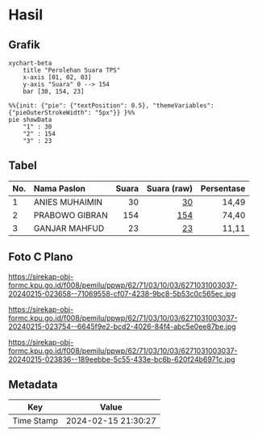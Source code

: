 # Hasil

## Grafik

```mermaid
xychart-beta
    title "Perolehan Suara TPS"
    x-axis [01, 02, 03]
    y-axis "Suara" 0 --> 154
    bar [30, 154, 23]
```

```mermaid
%%{init: {"pie": {"textPosition": 0.5}, "themeVariables": {"pieOuterStrokeWidth": "5px"}} }%%
pie showData
    "1" : 30
    "2" : 154
    "3" : 23
```

## Tabel

| No. | Nama Paslon    | Suara | Suara (raw) | Persentase |
|:--- |:-------------- | -----:| -----------:| ----------:|
| 1   | ANIES MUHAIMIN | 30    | [30][p-1]   | 14,49      |
| 2   | PRABOWO GIBRAN | 154   | [154][p-2]  | 74,40      |
| 3   | GANJAR MAHFUD  | 23    | [23][p-3]   | 11,11      |


[p-1]: https://github.com/gigit-pemilu/pemilu-2024-62-kalimantan-tengah/blob/main/pilpres/hitung-suara/sub/62-kalimantan-tengah/sub/71-kota-palangkaraya/sub/03-jekan-raya/sub/1003-bukit-tunggal/sub/037-tps/sub/paslon-1.txt
[p-2]: https://github.com/gigit-pemilu/pemilu-2024-62-kalimantan-tengah/blob/main/pilpres/hitung-suara/sub/62-kalimantan-tengah/sub/71-kota-palangkaraya/sub/03-jekan-raya/sub/1003-bukit-tunggal/sub/037-tps/sub/paslon-2.txt
[p-3]: https://github.com/gigit-pemilu/pemilu-2024-62-kalimantan-tengah/blob/main/pilpres/hitung-suara/sub/62-kalimantan-tengah/sub/71-kota-palangkaraya/sub/03-jekan-raya/sub/1003-bukit-tunggal/sub/037-tps/sub/paslon-3.txt

## Foto C Plano

https://sirekap-obj-formc.kpu.go.id/f008/pemilu/ppwp/62/71/03/10/03/6271031003037-20240215-023658--71069558-cf07-4238-9bc8-5b53c0c565ec.jpg

https://sirekap-obj-formc.kpu.go.id/f008/pemilu/ppwp/62/71/03/10/03/6271031003037-20240215-023754--6645f9e2-bcd2-4026-84f4-abc5e0ee87be.jpg

https://sirekap-obj-formc.kpu.go.id/f008/pemilu/ppwp/62/71/03/10/03/6271031003037-20240215-023836--189eebbe-5c55-433e-bc6b-620f24b6971c.jpg


## Metadata

| Key        | Value               |
| ---------- | ------------------- |
| Time Stamp | 2024-02-15 21:30:27 |




